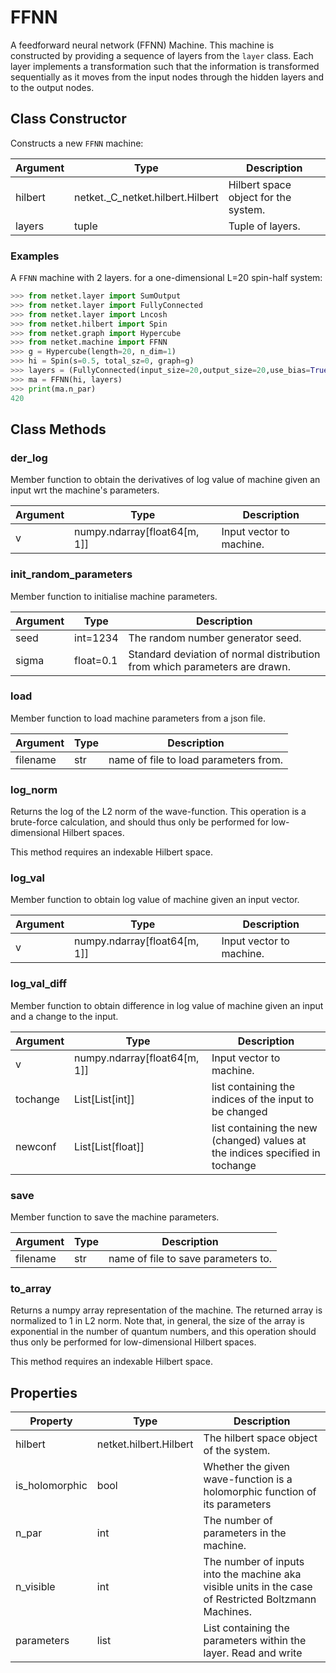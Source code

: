 # FFNN
A feedforward neural network (FFNN) Machine. This machine is
 constructed by providing a sequence of layers from the ``layer``
 class. Each layer implements a transformation such that the
 information is transformed sequentially as it moves from the input
 nodes through the hidden layers and to the output nodes.

## Class Constructor
Constructs a new ``FFNN`` machine:

|Argument|              Type              |            Description             |
|--------|--------------------------------|------------------------------------|
|hilbert |netket._C_netket.hilbert.Hilbert|Hilbert space object for the system.|
|layers  |tuple                           |Tuple of layers.                    |

### Examples
A ``FFNN`` machine with 2 layers.
for a one-dimensional L=20 spin-half system:

```python
>>> from netket.layer import SumOutput
>>> from netket.layer import FullyConnected
>>> from netket.layer import Lncosh
>>> from netket.hilbert import Spin
>>> from netket.graph import Hypercube
>>> from netket.machine import FFNN
>>> g = Hypercube(length=20, n_dim=1)
>>> hi = Spin(s=0.5, total_sz=0, graph=g)
>>> layers = (FullyConnected(input_size=20,output_size=20,use_bias=True),Lncosh(input_size=20),SumOutput(input_size=20))
>>> ma = FFNN(hi, layers)
>>> print(ma.n_par)
420

```



## Class Methods 
### der_log
Member function to obtain the derivatives of log value of
machine given an input wrt the machine's parameters.

|Argument|            Type            |      Description       |
|--------|----------------------------|------------------------|
|v       |numpy.ndarray[float64[m, 1]]|Input vector to machine.|

### init_random_parameters
Member function to initialise machine parameters.

|Argument|  Type   |                               Description                                |
|--------|---------|--------------------------------------------------------------------------|
|seed    |int=1234 |The random number generator seed.                                         |
|sigma   |float=0.1|Standard deviation of normal distribution from which parameters are drawn.|

### load
Member function to load machine parameters from a json file.

|Argument|Type|             Description             |
|--------|----|-------------------------------------|
|filename|str |name of file to load parameters from.|

### log_norm
Returns the log of the L2 norm of the wave-function.
This operation is a brute-force calculation, and should thus
only be performed for low-dimensional Hilbert spaces.

This method requires an indexable Hilbert space.



### log_val
Member function to obtain log value of machine given an input
vector.

|Argument|            Type            |      Description       |
|--------|----------------------------|------------------------|
|v       |numpy.ndarray[float64[m, 1]]|Input vector to machine.|

### log_val_diff
Member function to obtain difference in log value of machine
given an input and a change to the input.

|Argument|            Type            |                                 Description                                 |
|--------|----------------------------|-----------------------------------------------------------------------------|
|v       |numpy.ndarray[float64[m, 1]]|Input vector to machine.                                                     |
|tochange|List[List[int]]             |list containing the indices of the input to be changed                       |
|newconf |List[List[float]]           |list containing the new (changed) values at the indices specified in tochange|

### save
Member function to save the machine parameters.

|Argument|Type|            Description            |
|--------|----|-----------------------------------|
|filename|str |name of file to save parameters to.|

### to_array
Returns a numpy array representation of the machine.
The returned array is normalized to 1 in L2 norm.
Note that, in general, the size of the array is exponential
in the number of quantum numbers, and this operation should thus
only be performed for low-dimensional Hilbert spaces.

This method requires an indexable Hilbert space.



## Properties

|   Property   |         Type         |                                                   Description                                                    |
|--------------|----------------------|------------------------------------------------------------------------------------------------------------------|
|hilbert       |netket.hilbert.Hilbert| The hilbert space object of the system.                                                                          |
|is_holomorphic|bool                  | Whether the given wave-function is a holomorphic function of             its parameters                          |
|n_par         |int                   | The number of parameters in the machine.                                                                         |
|n_visible     |int                   | The number of inputs into the machine aka visible units in             the case of Restricted Boltzmann Machines.|
|parameters    |list                  | List containing the parameters within the layer.             Read and write                                      |

